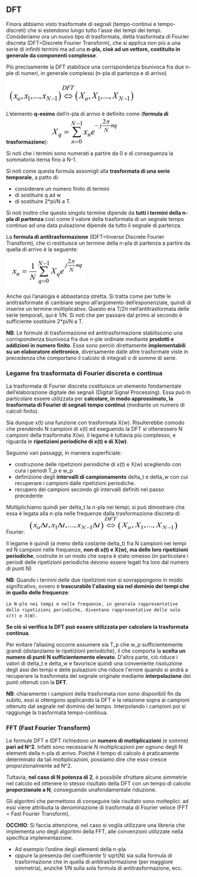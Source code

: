 ## DFT
Finora abbiamo visto trasformate di segnali (tempo-continui e tempo-discreti) che si estendono lungo tutto l'asse dei tempi dei tempi. Consideriamo ora un nuovo tipo di trasformata, detta trasformata di Fourier discreta (DFT=Discrete Fourier Transform), che si applica non più a una serie di infiniti termini ma ad una __n-pla, cioè ad un vettore, costituito in generale da componenti complesse__.

Più precisamente la DFT stabilisce una corrispondenza biunivoca fra due n-ple di numeri, in generale complessi (n-pla di partenza e di arrivo)

![alt text](immagini/corrispondenza_n-ple_in_DFT.png)

L’elemento __q-esimo__ dell’n-pla di arrivo è definito come (__formula di trasformazione__):
![alt text](immagini/trasformazione_DFT.png)

Si noti che i termini sono numerati a partire da 0 e di conseguenza la sommatoria iterna fino a N-1.

Si noti come questa formula assomigli alla __trasformata di una serie temporale__, a patto di:
- considerare un numero finito di termini
- di sostituire q ad w
- di sostituire 2*pi/N a T.

Si noti inoltre che questo singolo termine dipende da __tutti i termini della n-pla di partenza__ così come il valore della trasformata di un segnale tempo continuo ad una data pulsazione dipende da tutto il segnale di partenza.

La __formula di antitrasformazione__ (IDFT=Inverse Discrete Fourier Transform), che ci restituisce un termine della n-pla di partenza a partire da quella di arrivo è la seguente:

![alt text](immagini/antitrasformata_DFT.png)

Anche qui l’analogia è abbastanza stretta. Si tratta come per tutte le antitrasformate di cambiare segno all’argomento dell’esponenziale, quindi di inserire un termine moltiplicativo. Questo era T/2π nell’antitrasformata delle serie temporali, qui è 1/N. Si noti che per passare dal primo al secondo è sufficiente sostituire 2*pi/N a T.

__NB__: Le formule di trasformazione ed antitrasformazione stabiliscono una corrispondenza biunivoca fra due n-ple ordinate mediante __prodotti e addizioni in numero finito__. Esse sono perciò direttamente __implementabili su un elaboratore elettronico__, diversamente dalle altre trasformate viste in precedenza che comportano il calcolo di integrali o di somme di serie.

### Legame fra trasformata di Fourier discreta e continua
La trasformata di Fourier discreta costituisce un elemento fondamentale dell’elaborazione digitale dei segnali (Digital Signal Processing).  Essa può in particolare essere utilizzata per __calcolare, in modo approssimato, la trasformata di Fourier di segnali tempo continui__ (mediante un numero di calcoli finito).

Sia dunque x(t) una funzione con trasformata X(w). Risulterebbe comodo che prendendo N campioni di x(t) ed eseguendo la DFT si ottenessero N campioni della trasformata X(w). Il legame è tuttavia più complesso, e riguarda le __ripetizioni periodiche di x(t) e di X(w)__. 

Seguono vari passaggi, in maniera superficiale:
- costruzione delle ripetizioni periodiche di x(t) e X(w) scegliendo con cura i periodi T_p e w_p
- definizione degli __intervalli di campionamento__ delta_t e delta_w con cui recuperare i campioni dalle ripetizioni periodiche.
- recupero dei campioni secondo gli intervalli definiti nel passo precedente

Moltiplichiamo quindi per delta_t la n-pla nei tempi; si può dimostrare che essa è legata alla n-pla nelle frequenze dalla trasformazione discreta di Fourier:
![alt text](immagini/relazione_n-ple_DFT.png)

Il legame è quindi (a meno della costante delta_t) fra N campioni nei tempi ed N campioni nelle frequenze, __non di x(t) e X(w), ma delle loro ripetizioni periodiche__, costruite in un modo che sopra è stato omesso (in particolare i periodi delle ripetizioni periodiche devono essere legati fra loro dal numero di punti N)

__NB__: Quando i termini delle due ripetizioni non si sovrappongono in modo significativo, ovvero è __trascurabile l'aliasing sia nel dominio dei tempi che in quello delle frequenze__:

    Le N-ple nei tempi e nelle frequenze, in generale rappresentative delle ripetizioni periodiche, diventano rappresentative delle sole x(t) e X(W).

__Se ciò si verifica la DFT può essere utilizzata per calcolare la trasformata continua__.

Per evitare l’aliasing occorre assumere sia T_p che w_p sufficientemente grandi (distanziamo le ripetizioni periodiche), il che comporta la __scelta un numero di punti N sufficientemente elevato__. D'altra parte, ciò riduce i valori di delta_t e delta_w e favorisce quindi una conveniente risoluzione degli assi dei tempi e delle pulsazioni che riduce l'errore quando si andrà a recuperare la trasformata del segnale originale mediante __interpolazione__ dei punti ottenuti con la __DFT__.

__NB__: chiaramente i campioni della trasformata non sono disponibili fin da subito, essi si ottengono applicando la DFT e la relazione sopra ai campioni ottenuto dal segnale nel dominio del tempo. Interpolando i campioni poi si raggiunge la trasformata tempo-continua. 

### FFT (Fast Fourier Transform)
Le formule DFT e IDFT richiedono un __numero di moltiplicazioni__ (e somme) __pari ad N^2__. Infatti sono necessarie N moltiplicazioni per ognuno degli N elementi della n-pla di arrivo. Poiché il tempo di calcolo è praticamente determinato da tali moltiplicazioni, possiamo dire che esso cresce proporzionalmente ad N^2.

Tuttavia, __nel caso di N potenza di 2__, è possibile sfruttare alcune simmetrie nel calcolo ed ottenere lo stesso risultato della DFT con un tempo di calcolo __proporzionale a N__, conseguendo unafondamentale riduzione. 

Gli algoritmi che permettono di conseguire tale risultato sono molteplici: ad essi viene attribuita la denominazione di trasformata di Fourier veloce (FFT = Fast Fourier Transform).

__OCCHIO__: Si faccia attenzione, nel caso si voglia utilizzare una libreria che implementa uno degli algoritmi della FFT, alle convenzioni utilizzate nella specifica implementazione.
- Ad esempio l’ordine degli elementi della n-pla
- oppure la presenza del coefficiente 1/ sqrt(N) sia sulla formula di trasformazione che in quella di antitrasformazione (per maggiore simmetria), anziché 1/N sulla sola formula di antitrasformazione, ecc.